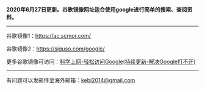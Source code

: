 **2020年6月27日更新。谷歌镜像网址适合使用google进行简单的搜索、查阅资料。** 

***

谷歌镜像1：https://ac.scmor.com/

谷歌镜像2：https://siguso.com/google/

更多谷歌镜像可访问：[科学上网-轻松访问Google(持续更新-解决Google打不开)](http://coderschool.cn/1853.html)


***

有问题可以发邮件至海外邮箱：kebi2014@gmail.com